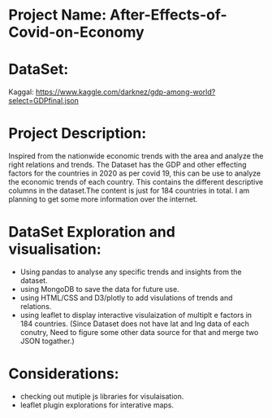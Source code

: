 # Project Name: After-Effects-of-Covid-on-Economy

# DataSet:
Kaggal: https://www.kaggle.com/darknez/gdp-among-world?select=GDPfinal.json

# Project Description: 
Inspired from the nationwide economic trends with the area and analyze the right relations and trends.
The Dataset has the GDP and other effecting factors for the countries in 2020 as per covid 19, this can be use to analyze the economic trends of each country.
This contains the different descriptive columns in the dataset.The content is just for 184 countries in total. 
I am planning to get some more information over the internet.

# DataSet Exploration and visualisation:
* Using pandas to analyse any specific trends and insights from the dataset.
* using MongoDB to save the data for future use.
* using HTML/CSS and D3/plotly to add visulations of trends and relations.
* using leaflet to display interactive visulaization of multiplt e factors in 184 countries. (Since Dataset does not have lat and lng data of each conutry, Need to figure some other data source for that and merge two JSON togather.)

# Considerations:
* checking out mutiple js libraries for visulaisation.
* leaflet plugin explorations for interative maps.

